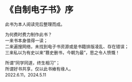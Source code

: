 # 《自制电子书》序
   
此书为本人阅读完后整理而成。   
   
为何费时费力制作此书？   
一来书本身值得一读；   
二来遍搜网络，未找到电子书资源或是书籍排版凌乱、存在错误；   
三来私以为有史以来“篡史删书，今朝为最”，思之令人愤慨！   
   
所谓“同学同道，终生相习”；   
所谓好书共享，仅以此书飨有缘人。   
2022.6.11，2024.5.11   